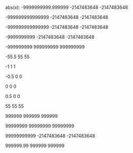 abs(x):
-9999999999.999999
-2147483648
-2147483648

-999999999999999
-2147483648
-2147483648

-999999999999999
-2147483648
-2147483648

-9999999999
-2147483648
-2147483648

-999999999
999999999
999999999

-55.5
55
55

-1
1
1

-0.5
0
0

0
0
0

0.5
0
0

55
55
55

999999
999999
999999

99999999
99999999
99999999

99999999999
-2147483648
-2147483648

999999.99
999999
999999